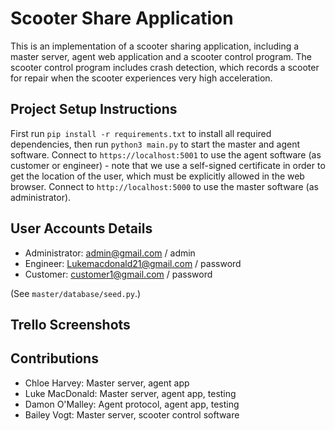 # Scooter Share Application

This is an implementation of a scooter sharing application,
including a master server, agent web application and a scooter
control program. The scooter control program includes crash
detection, which records a scooter for repair when the scooter
experiences very high acceleration.

## Project Setup Instructions

First run `pip install -r requirements.txt` to install all
required dependencies, then run `python3 main.py` to start
the master and agent software. Connect to `https://localhost:5001`
to use the agent software (as customer or engineer) - note that
we use a self-signed certificate in order to get the location of
the user, which must be explicitly allowed in the web browser.
Connect to `http://localhost:5000` to use the master software
(as administrator).

## User Accounts Details

- Administrator: admin@gmail.com / admin
- Engineer: Lukemacdonald21@gmail.com / password
- Customer: customer1@gmail.com / password

(See `master/database/seed.py`.)

## Trello Screenshots

## Contributions

- Chloe Harvey: Master server, agent app
- Luke MacDonald: Master server, agent app, testing
- Damon O'Malley: Agent protocol, agent app, testing
- Bailey Vogt: Master server, scooter control software
